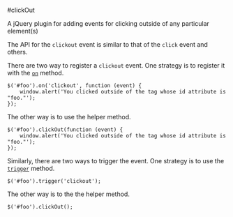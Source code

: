 #clickOut

A jQuery plugin for adding events for clicking outside of any particular element(s)

The API for the `clickout` event is similar to that of the `click` event and others.

There are two way to register a `clickout` event. One strategy is to register it with the [`on`](https://api.jquery.com/on/) method.

    $('#foo').on('clickout', function (event) {
    	window.alert('You clicked outside of the tag whose id attribute is "foo."');
    });

The other way is to use the helper method.

    $('#foo').clickOut(function (event) {
    	window.alert('You clicked outside of the tag whose id attribute is "foo."');
    });

Similarly, there are two ways to trigger the event. One strategy is to use the [`trigger`](https://api.jquery.com/trigger/) method.

    $('#foo').trigger('clickout');

The other way is to the the helper method.

    $('#foo').clickOut();
